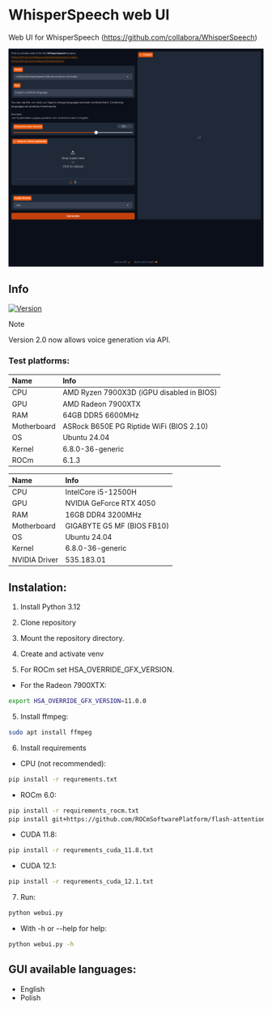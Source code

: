 # WhisperSpeech web UI
Web UI for WhisperSpeech (https://github.com/collabora/WhisperSpeech)

![Preview](screenshot.png)

## Info
[![Version](https://img.shields.io/badge/2.0-version-orange.svg)](https://github.com/Mateusz-Dera/WhisperSpeech-Web-UI/blob/main/README.md)

> [!Note]
> Version 2.0 now allows voice generation via API.

### Test platforms:
|Name|Info|
|:---|:---|
|CPU|AMD Ryzen 7900X3D (iGPU disabled in BIOS)|
|GPU|AMD Radeon 7900XTX|
|RAM|64GB DDR5 6600MHz|
|Motherboard|ASRock B650E PG Riptide WiFi (BIOS 2.10)|
|OS|Ubuntu 24.04|
|Kernel|6.8.0-36-generic|
|ROCm|6.1.3|

|Name|Info|
|:---|:---|
|CPU|IntelCore i5-12500H|
|GPU|NVIDIA GeForce RTX 4050|
|RAM|16GB DDR4 3200MHz|
|Motherboard|GIGABYTE G5 MF (BIOS FB10)|
|OS|Ubuntu 24.04|
|Kernel|6.8.0-36-generic|
|NVIDIA Driver|535.183.01|

## Instalation:
1. Install Python 3.12

2. Clone repository

3. Mount the repository directory.

3. Create and activate venv

4. For ROCm set HSA_OVERRIDE_GFX_VERSION.
* For the Radeon 7900XTX:
```bash
export HSA_OVERRIDE_GFX_VERSION=11.0.0
```
5. Install ffmpeg:
```bash
sudo apt install ffmpeg
```

6. Install requirements

* CPU (not recommended):
```bash
pip install -r requrements.txt
```

* ROCm 6.0:
```bash
pip install -r requirements_rocm.txt
pip install git+https://github.com/ROCmSoftwarePlatform/flash-attention.git@2554f490101742ccdc56620a938f847f61754be6
```

* CUDA 11.8:
```bash
pip install -r requrements_cuda_11.8.txt
```

* CUDA 12.1:
```bash
pip install -r requrements_cuda_12.1.txt
```

7. Run:
```bash
python webui.py
```
* With -h or --help for help:
```bash
python webui.py -h
```
## GUI available languages:
* English
* Polish
<!-- TRANSLATION -->
<!-- PYBABEL -->
<!-- EXTRACT -->
<!-- pybabel extract -F babel.cfg -o ./locale/messages.pot . -->
<!-- UPDATE -->
<!-- pybabel update -i ./locale/messages.pot -d ./locale -->
<!-- NEW LANGUAGE -->
<!-- pybabel init -i ./locale/messages.pot -d ./locale -l pl_PL -->
<!-- COMPILE -->
<!-- pybabel compile -d ./locale -->
